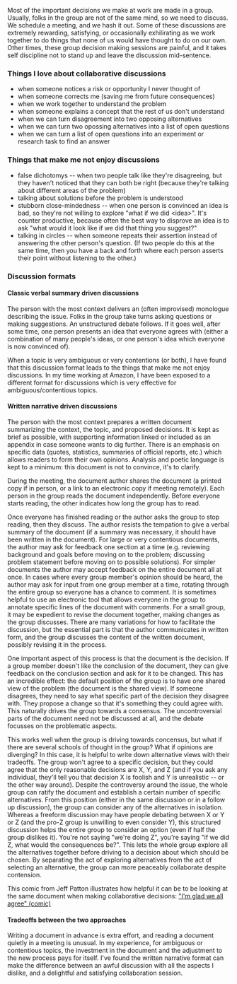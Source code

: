 Most of the important decisions we make at work are made in a group. Usually,
folks in the group are not of the same mind, so we need to discuss. We schedule
a meeting, and we hash it out. Some of these discussions are extremely
rewarding, satisfying, or occasionally exhilirating as we work together to do
things that none of us would have thought to do on our own. Other times, these
group decision making sessions are painful, and it takes self discipline not to
stand up and leave the discussion mid-sentence. 

### Things I love about collaborative discussions
 - when someone notices a risk or opportunity I never thought of
 - when someone corrects me (saving me from future consequences)
 - when we work together to understand the problem
 - when someone explains a concept that the rest of us don't understand
 - when we can turn disagreement into two opposing alternatives
 - when we can turn two opossing alternatives into a list of open questions
 - when we can turn a list of open questions into an experiment or research task
   to find an answer
 
### Things that make me not enjoy discussions
 - false dichotomys -- when two people talk like they're disagreeing, but they haven't noticed that
   they can both be right (because they're talking about different areas of the
   problem)
 - talking about solutions before the problem is understood
 - stubborn close-mindedness -- when one person is convinced an idea is bad, so
   they're not willing to explore "what if we did &lt;idea&gt;". It's counter
   productive, because often the best way to disprove an idea is to ask "what
   would it look like if we did that thing you suggest?"
 - talking in circles -- when someone repeats their assertion instead of
   answering the other person's question. (If two people do this at the same
   time, then you have a back and forth where each person asserts their point
   without listening to the other.)

### Discussion formats
#### Classic verbal summary driven discussions

The person with the most context delivers an (often improvised) monologue
describing the issue. Folks in the group take turns asking questions or making
suggestions. An unstructured debate follows. If it goes well, after some time,
one person presents an idea that everyone agrees with (either a combination of
many people's ideas, or one person's idea which everyone is now convinced of).

When a topic is very ambiguous or very contentions (or both), I have found that
this discussion format leads to the things that make me not enjoy discussions.
In my time working at Amazon, I have been exposed to a different format for
discussions which is very effective for ambiguous/contentious topics.

#### Written narrative driven discussions

The person with the most context prepares a written document summarizing the
context, the topic, and proposed decisions. It is kept as brief as possible,
with supporting information linked or included as an appendix in case someone
wants to dig further. There is an emphasis on specific data (quotes, statistics,
summaries of official reports, etc.) which allows readers to form their own
opinions. Analysis and poetic language is kept to a minimum: this document is
not to convince, it's to clarify.

During the meeting, the document author shares the document (a printed copy if
in person, or a link to an electronic copy if meeting remotely). Each person in
the group reads the document independently. Before everyone starts reading, the
other indicates how long the group has to read. 

Once everyone has finished reading or the author asks the group to stop reading,
then they discuss. The author resists the tempation to give a verbal summary of
the document (if a summary was necessary, it should have been written in the
document). For large or very contentious documents, the author may ask for
feedback one section at a time (e.g. reviewing background and goals before
moving on to the problem; discussing problem statement before moving on to
possible solutions). For simpler documents the author may accept feedback on the
entire document all at once. In cases where every group member's opinion should
be heard, the author may ask for input from one group member at a time, rotating
through the entire group so everyone has a chance to comment. It is sometimes
helpful to use an electronic tool that allows everyone in the group to annotate
specific lines of the document with comments. For a small group, it may be
expedient to revise the document together, making changes as the group
discusses. There are many variations for how to facilitate the discussion, but
the essential part is that the author communicates in written form, and the
group discusses the content of the written document, possibly revising it in the
process.

One important aspect of this process is that the document is the decision. If a
group member doesn't like the conclusion of the document, they can give feedback
on the conclusion section and ask for it to be changed. This has an incredible
effect: the default position of the group is to have one shared view of the
problem (the document is the shared view). If someone disagrees, they need to
say what specific part of the decision they disagree with. They propose a change
so that it's something they could agree with. This naturally drives the group
towards a consensus. The uncontroversial parts of the document need not be
discussed at all, and the debate focusses on the problematic aspects. 

This works well when the group is driving towards concensus, but what if there
are several schools of thought in the group? What if opinions are diverging? In
this case, it is helpful to write down alternative views with their tradeoffs.
The group won't agree to a specific decision, but they could agree that the only
reasonable decisions are X, Y, and Z (and if you ask any individual, they'll
tell you that decision X is foolish and Y is unrealistic -- or the other way
around). Despite the controversy around the issue, the whole group can ratify
the document and establish a certain number of specific alternatives. From this
position (either in the same discussion or in a follow up discussion), the group
can consider any of the alternatives in isolation. Whereas a freeform discussion
may have people debating between X or Y or Z (and the pro-Z group is unwilling
to even consider Y), this structured discussion helps the entire group to
consider an option (even if half the group dislikes it). You're not saying
"we're doing Z", you're saying "if we did Z, what would the consequences be?".
This lets the whole group explore all the alternatives together before driving
to a decision about which should be chosen. By separating the act of exploring
alternatives from the act of selecting an alternative, the group can more
peaceably collaborate despite contension. 

This comic from Jeff Patton illustrates how helpful it can be to be looking at
the same document when making collaborative decisions:
["I'm glad we all agree" (comic)](https://www.jpattonassociates.com/glad-we-all-agree-2/)

#### Tradeoffs between the two approaches

Writing a document in advance is extra effort, and reading a document quietly in
a meeting is unusual. In my experience, for ambiguous or contentious topics, the
investment in the document and the adjustment to the new process pays for
itself. I've found the written narrative format can make the difference between
an awful discussion with all the aspects I dislike, and a delightful and
satisfying collaboration session. 
